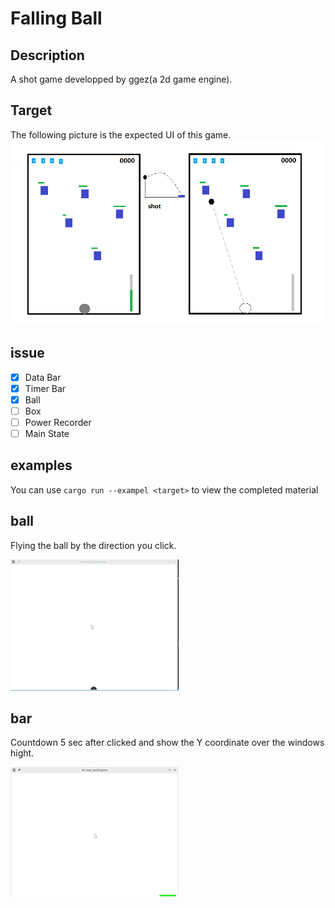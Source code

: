 # Falling Ball

## Description

A shot game developped by ggez(a 2d game engine).

## Target

The following picture is the expected UI of this game.
![game_image1](./images/game_image.png)


## issue

- [x] Data Bar
- [x] Timer Bar
- [x] Ball
- [ ] Box
- [ ] Power Recorder
- [ ] Main State

## examples

You can use `cargo run --exampel <target>` to view the completed material

## ball

Flying the ball by the direction you click.

![ball shot](./images/ball_shot.gif)

## bar

Countdown 5 sec after clicked and show the Y coordinate over the windows hight.

![bar](./images/bar.gif)